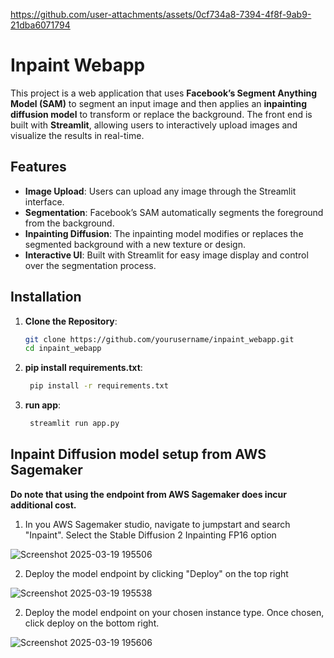 


https://github.com/user-attachments/assets/0cf734a8-7394-4f8f-9ab9-21dba6071794



# Inpaint Webapp

This project is a web application that uses **Facebook’s Segment Anything Model (SAM)** to segment an input image 
and then applies an **inpainting diffusion model** to transform or replace the background. The front end is built with 
**Streamlit**, allowing users to interactively upload images and visualize the results in real-time.

## Features

- **Image Upload**: Users can upload any image through the Streamlit interface.  
- **Segmentation**: Facebook’s SAM automatically segments the foreground from the background.  
- **Inpainting Diffusion**: The inpainting model modifies or replaces the segmented background with a new texture or design.  
- **Interactive UI**: Built with Streamlit for easy image display and control over the segmentation process.

## Installation

1. **Clone the Repository**:
   ```bash
   git clone https://github.com/yourusername/inpaint_webapp.git
   cd inpaint_webapp
2. **pip install requirements.txt**:
   ```bash
    pip install -r requirements.txt
2. **run app**:
   ```bash
    streamlit run app.py

## Inpaint Diffusion model setup from AWS Sagemaker
**Do note that using the endpoint from AWS Sagemaker does incur additional cost.**

1. In you AWS Sagemaker studio, navigate to jumpstart and search "Inpaint". Select the Stable Diffusion 2 Inpainting FP16 option
   
![Screenshot 2025-03-19 195506](https://github.com/user-attachments/assets/84494a21-82eb-4df2-875c-9a05b491859e)

2. Deploy the model endpoint by clicking "Deploy" on the top right
 
![Screenshot 2025-03-19 195538](https://github.com/user-attachments/assets/f5695cc4-dccc-4d6f-9d75-8e83fac7f277)

2. Deploy the model endpoint on your chosen instance type. Once chosen, click deploy on the bottom right. 

![Screenshot 2025-03-19 195606](https://github.com/user-attachments/assets/7426a940-e82d-4d26-b989-fd310ba7824c)

